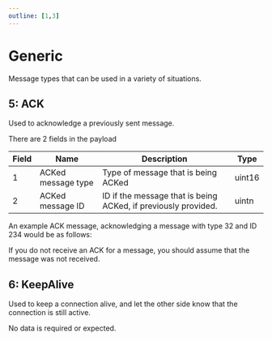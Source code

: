 ```yaml
---
outline: [1,3]
---
```


<script setup>
import FancyBytes from '../../../components/FancyBytes.vue'
</script>

# Generic

Message types that can be used in a variety of situations.

## 5: ACK

Used to acknowledge a previously sent message.

There are 2 fields in the payload

| Field | Name               | Description                         | Type |
| ----- | ------------------ | ----------------------------------- | ---- |
| 1     | ACKed message type | Type of message that is being ACKed |  uint16    |
| 2     | ACKed message ID   | ID if the message that is being ACKed, if previously provided. | uintn |

An example ACK message, acknowledging a message with type 32 and ID 234 would be as follows:

<FancyBytes
    byteString="3 17 0 5 0 0 0 2 0 1 2 1 32 1 234 176 65"
    :byteDefinition="[
        { pos: 0, len: 1, name: 'Message Meta', desc: 'Protocol', type: 'uint8', value: 3 },
        { pos: 1, len: 2, name: 'Message Meta', desc: 'Length', type: 'uint16', value: 17 },
        { pos: 3, len: 2, name: 'Message Meta', desc: 'Type', type: 'uint16', value: 5, bold: 1 },
        { pos: 5, len: 2, name: 'Header Meta', desc: 'Header Field Count', type: 'uint16', value: 0 },
        { pos: 7, len: 2, name: 'Payload Meta', desc: 'Payload Field Count', type: 'uint16', value: 2 },
        { pos: 9, len: 2, name: 'Payload Meta', desc: 'Payload Fields', type: '[]uint8', value: '1 2' },
        { pos: 11, len: 1, name: 'Payload 1', desc: 'ACKed message type (1) length', type: 'uint8', value: 1 },
        { pos: 12, len: 1, name: 'Payload 1', desc: 'ACKed message type (1) value', type: 'uint8', value: 32, bold: 1 },
        { pos: 13, len: 1, name: 'Payload 2', desc: 'ACKed message id (2) length', type: 'uint8', value: 1 },
        { pos: 14, len: 1, name: 'Payload 2', desc: 'ACKed message id (2) value', type: 'uint8', value: 234, bold: 1  },
        { pos: 15, len: 2, name: 'Message Meta', desc: 'Checksum', type: 'uint16', value: '176 65' },
    ]"
/>

If you do not receive an ACK for a message, you should assume that the message was not received.

## 6: KeepAlive

Used to keep a connection alive, and let the other side know that the connection is still active.

No data is required or expected.
